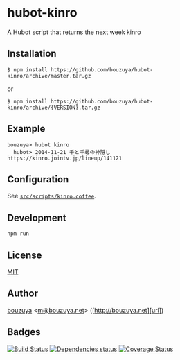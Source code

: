# hubot-kinro

A Hubot script that returns the next week kinro

## Installation

    $ npm install https://github.com/bouzuya/hubot-kinro/archive/master.tar.gz

or

    $ npm install https://github.com/bouzuya/hubot-kinro/archive/{VERSION}.tar.gz

## Example

    bouzuya> hubot kinro
      hubot> 2014-11-21 千と千尋の神隠し https://kinro.jointv.jp/lineup/141121

## Configuration

See [`src/scripts/kinro.coffee`](src/scripts/kinro.coffee).

## Development

`npm run`

## License

[MIT](LICENSE)

## Author

[bouzuya][user] &lt;[m@bouzuya.net][mail]&gt; ([http://bouzuya.net][url])

## Badges

[![Build Status][travis-badge]][travis]
[![Dependencies status][david-dm-badge]][david-dm]
[![Coverage Status][coveralls-badge]][coveralls]

[travis]: https://travis-ci.org/bouzuya/hubot-kinro
[travis-badge]: https://travis-ci.org/bouzuya/hubot-kinro.svg?branch=master
[david-dm]: https://david-dm.org/bouzuya/hubot-kinro
[david-dm-badge]: https://david-dm.org/bouzuya/hubot-kinro.png
[coveralls]: https://coveralls.io/r/bouzuya/hubot-kinro
[coveralls-badge]: https://img.shields.io/coveralls/bouzuya/hubot-kinro.svg
[user]: https://github.com/bouzuya
[mail]: mailto:m@bouzuya.net
[url]: http://bouzuya.net
